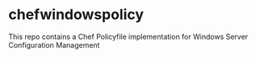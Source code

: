 # chefwindowspolicy

This repo contains a Chef Policyfile implementation for Windows Server Configuration Management

